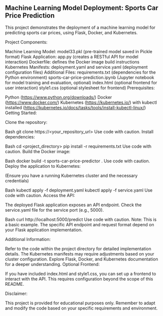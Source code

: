 ## Machine Learning Model Deployment: Sports Car Price Prediction

This project demonstrates the deployment of a machine learning model for predicting sports car prices, using Flask, Docker, and Kubernetes.

Project Components:

Machine Learning Model: model33.pkl (pre-trained model saved in Pickle format)
Flask Application: app.py (creates a RESTful API for model interaction)
Dockerfile: defines the Docker image build instructions
Kubernetes Manifests: deployment.yaml and service.yaml (deployment configuration files)
Additional Files:
requirements.txt (dependencies for the Python environment)
sports-car-price-prediction.ipynb (Jupyter notebook for model training and evaluation, optional)
index.html (optional frontend for user interaction)
style1.css (optional stylesheet for frontend)
Prerequisites:

Python (https://www.python.org/downloads/)
Docker (https://www.docker.com/)
Kubernetes (https://kubernetes.io/) with kubectl installed (https://kubernetes.io/docs/tasks/tools/install-kubectl-linux/)
Getting Started:

Clone the repository:

Bash
git clone https://<your_repository_url>
Use code with caution.
Install dependencies:

Bash
cd <project_directory>
pip install -r requirements.txt
Use code with caution.
Build the Docker image:

Bash
docker build -t sports-car-price-predictor .
Use code with caution.
Deploy the application to Kubernetes:

(Ensure you have a running Kubernetes cluster and the necessary credentials)

Bash
kubectl apply -f deployment.yaml
kubectl apply -f service.yaml
Use code with caution.
Access the API:

The deployed Flask application exposes an API endpoint. Check the service.yaml file for the service port (e.g., 5000).

Bash
curl http://localhost:5000/predict
Use code with caution.
Note: This is a basic example. The specific API endpoint and request format depend on your Flask application implementation.

Additional Information:

Refer to the code within the project directory for detailed implementation details.
The Kubernetes manifests may require adjustments based on your cluster configuration.
Explore Flask, Docker, and Kubernetes documentation for a deeper understanding.
Optional Frontend:

If you have included index.html and style1.css, you can set up a frontend to interact with the API. This requires configuration beyond the scope of this README.

Disclaimer:

This project is provided for educational purposes only. Remember to adapt and modify the code based on your specific requirements and environment.

